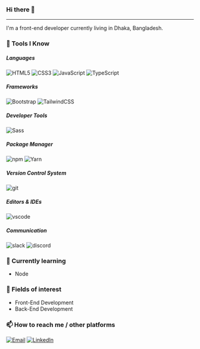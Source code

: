 ### Hi there 👋
---
I'm a front-end developer currently living in Dhaka, Bangladesh.

### 🚀 Tools I Know

##### Languages
![HTML5](https://img.shields.io/badge/-HTML5-%23E44D27?style=flat-square&logo=html5&logoColor=ffffff) 
![CSS3](https://img.shields.io/badge/-CSS3-%231572B6?style=flat-square&logo=css3) 
![JavaScript](https://img.shields.io/badge/-JavaScript-F7DF1E?style=flat-square&logo=javascript&logoColor=000000) 
![TypeScript](https://img.shields.io/badge/TypeScript-007ACC?style=flat-square&logo=typescript&logoColor=white) 

##### Frameworks
![Bootstrap](https://img.shields.io/badge/Bootstrap-563D7C?style=flat-square&logo=bootstrap&logoColor=white) 
![TailwindCSS](https://img.shields.io/badge/TailwindCSS-38bdf8?style=flat-square&logo=tailwindcss&logoColor=white) 

##### Developer Tools
![Sass](https://img.shields.io/badge/-Sass-%23CC6699?style=flat-square&logo=sass&logoColor=ffffff)

##### Package Manager
![npm](https://img.shields.io/badge/-npm-CB3837?style=flat-square&logo=npm&logoColor=white)
![Yarn](https://img.shields.io/badge/-Yarn-007ACC?style=flat-square&logo=yarn&logoColor=white)

##### Version Control System
![git](https://img.shields.io/badge/-git-F05032?style=flat-square&logo=git&logoColor=white) 

##### Editors & IDEs
![vscode](https://img.shields.io/badge/-VSCode-007ACC?style=flat-square&logo=visual-studio-code&logoColor=white)

##### Communication
![slack](https://img.shields.io/badge/-Slack-4A154B?style=flat-square&logo=slack&logoColor=white)
![discord](https://img.shields.io/badge/-Discord-5865F2?style=flat-square&logo=discord&logoColor=white)

### 🌱 Currently learning
- Node

### 👀 Fields of interest
- Front-End Development
- Back-End Development

### 📫  How to reach me / other platforms
 [![Email](https://img.shields.io/badge/Email-0078D4?style=flat&logo=Microsoft-Outlook&logoColor=white)](mailto:mehedi.hasansjs@gmail.com)
 [![LinkedIn](https://img.shields.io/badge/LinkedIn-0A66C2?style=flat&logo=linkedin&logoColor=white)](https://www.linkedin.com/in/devlikhon/)
